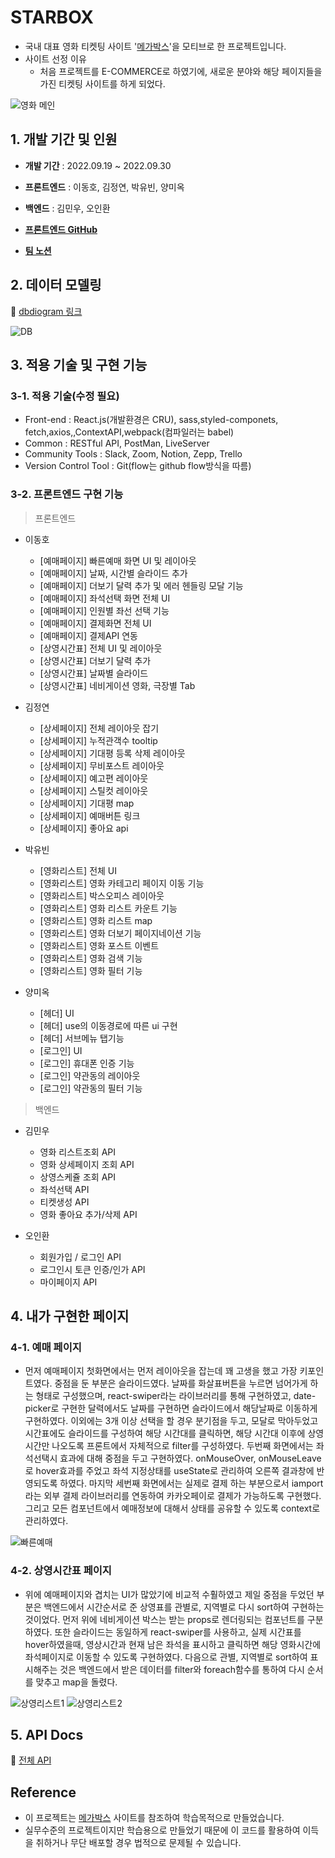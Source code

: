 # STARBOX
- 국내 대표 영화 티켓팅 사이트 '[메가박스](https://www.megabox.co.kr/)'을 모티브로 한 프로젝트입니다.
- 사이트 선정 이유
  -  처음 프로젝트를 E-COMMERCE로 하였기에, 새로운 분야와 해당 페이지들을 가진 티켓팅 사이트를 하게 되었다.

![영화 메인](https://user-images.githubusercontent.com/88419431/193578658-46ee5ce7-9cd6-42a1-aaae-13051aa3df86.PNG)


  
  
## 1. 개발 기간 및 인원

- __개발 기간__  : 2022.09.19 ~ 2022.09.30

- __프론트엔드__ : 이동호, 김정연, 박유빈, 양미옥

- __백엔드__ : 김민우, 오인환

- __[프론트엔드 GitHub](https://github.com/wecode-bootcamp-korea/justcode-6-2nd-team2-front)__ 

- __[팀 노션](https://github.com/wecode-bootcamp-korea/justcode-6-2nd-team2-back)__

  
  
## 2. 데이터 모델링

:paperclip:  [dbdiogram 링크](https://dbdiagram.io/d/6327c6e10911f91ba5db0917)   

![DB](https://user-images.githubusercontent.com/88419431/193578720-4b6a58e6-042d-4adc-aa50-f21e3beac4f9.PNG)

  
 
## 3. 적용 기술 및 구현 기능

### 3-1. 적용 기술(수정 필요)
+ Front-end : React.js(개발환경은 CRU), sass,styled-componets, fetch,axios,,ContextAPI,webpack(컴파일러는  babel)
+ Common : RESTful API, PostMan, LiveServer
+ Community Tools : Slack, Zoom, Notion, Zepp, Trello
+ Version Control Tool : Git(flow는 github flow방식을 따름)


### 3-2. 프론트엔드 구현 기능

>프론트엔드  
  
- 이동호  
  - [예매페이지] 빠른예매 화면 UI 및 레이아웃
  - [예매페이지] 날짜, 시간별 슬라이드 추가
  - [예매페이지] 더보기 달력 추가 및 에러 헨들링 모달 기능
  - [예매페이지] 좌석선택 화면 전체 UI
  - [예매페이지] 인원별 좌선 선택 기능
  - [예매페이지] 결제화면 전체 UI
  - [예매페이지] 결제API 연동
  - [상영시간표] 전체 UI 및 레이아웃
  - [상영시간표] 더보기 달력 추가
  - [상영시간표] 날짜별 슬라이드
  - [상영시간표] 네비게이션 영화, 극장별 Tab

- 김정연
  - [상세페이지] 전체 레이아웃 잡기
  - [상세페이지] 누적관객수 tooltip
  - [상세페이지] 기대평 등록 삭제 레이아웃
  - [상세페이지] 무비포스트 레이아웃
  - [상세페이지] 예고편 레이아웃
  - [상세페이지] 스틸컷 레이아웃
  - [상세페이지] 기대평 map
  - [상세페이지] 예매버튼 링크
  - [상세페이지] 좋아요 api

- 박유빈
  - [영화리스트] 전체 UI
  - [영화리스트] 영화 카테고리 페이지 이동 기능
  - [영화리스트] 박스오피스 레이아웃
  - [영화리스트] 영화 리스트 카운트 기능
  - [영화리스트] 영화 리스트 map
  - [영화리스트] 영화 더보기 페이지네이션 기능
  - [영화리스트] 영화 포스트 이벤트
  - [영화리스트] 영화 검색 기능
  - [영화리스트] 영화 필터 기능

- 양미옥
  - [헤더] UI
  - [헤더] use의 이동경로에 따른 ui 구현
  - [헤더] 서브메뉴 탭기능
  - [로그인] UI
  - [로그인] 휴대폰 인증 기능
  - [로그인] 약관동의 레이아웃
  - [로그인] 약관동의 필터 기능
  
>백엔드

- 김민우  
  - 영화 리스트조회 API
  - 영화 상세페이지 조회 API 
  - 상영스케쥴 조회 API
  - 좌석선택 API
  - 티켓생성 API
  - 영화 좋아요 추가/삭제 API  

- 오인환
  - 회원가입 / 로그인 API 
  - 로그인시 토큰 인증/인가 API   
  - 마이페이지 API

  
## 4. 내가 구현한 페이지

### 4-1. 예매 페이지
- 먼저 예매페이지 첫화면에서는 먼저 레이아웃을 잡는데 꽤 고생을 했고 가장 키포인트였다. 중점을 둔 부분은 슬라이드였다. 날짜를 화살표버튼을 누르면 넘어가게 하는 형태로 구성했으며, react-swiper라는 라이브러리를 통해 구현하였고, date-picker로 구현한 달력에서도 날짜를 구현하면 슬라이드에서 해당날짜로 이동하게 구현하였다. 이외에는 3개 이상 선택을 할 경우 분기점을 두고, 모달로 막아두었고 시간표에도 슬라이드를 구성하여 해당 시간대를 클릭하면, 해당 시간대 이후에 상영시간만 나오도록 프론트에서 자체적으로 filter를 구성하였다. 
두번째 화면에서는 좌석선택시 효과에 대해 중점을 두고 구현하였다. onMouseOver, onMouseLeave로 hover효과를 주었고 좌석 지정상태를 useState로 관리하여 오른쪽 결과창에 반영되도록 하였다.
마지막 세번째 화면에서는 실제로 결제 하는 부분으로서 iamport라는 외부 결제 라이브러리를 연동하여 카카오페이로 결제가 가능하도록 구현했다.
그리고 모든 컴포넌트에서 예매정보에 대해서 상태를 공유할 수 있도록 context로 관리하였다.

![빠른예매](https://user-images.githubusercontent.com/88419431/193579497-dd7814db-110e-47b4-b9b0-462917cb9c9b.gif)


### 4-2. 상영시간표 페이지
- 위에 예매페이지와 겹치는 UI가 많았기에 비교적 수훨하였고 제일 중점을 두었던 부분은 백엔드에서 시간순서로 준 상영표를 관별로, 지역별로 다시 sort하여 구현하는 것이었다.
먼저 위에 네비게이션 박스는 받는 props로 렌더링되는 컴포넌트를 구분하였다. 또한 슬라이드는 동일하게 react-swiper를 사용하고, 실제 시간표를 hover하였을때, 영상시간과 현재 남은 좌석을 표시하고 클릭하면 해당 영화시간에 좌석페이지로 이동할 수 있도록 구현하였다. 
다음으로 관별, 지역별로 sort하여 표시해주는 것은 백엔드에서 받은 데이터를 filter와 foreach함수를 통하여 다시 순서를 맞추고 map을 돌렸다. 

![상영리스트1](https://user-images.githubusercontent.com/88419431/193582159-28863e61-b9be-433b-b785-e808be9b04ca.gif)
![상영리스트2](https://user-images.githubusercontent.com/88419431/193582172-426b9d39-e610-4fb7-aa38-971ab9cff01a.gif)




  
  
## 5. API Docs

:paperclip: [전체 API](https://documenter.getpostman.com/view/22703204/2s7ZE4NQnp#de716034-8667-44c7-9662-0eadb80d143e)  


## Reference

- 이 프로젝트는 [메가박스](https://www.megabox.co.kr/) 사이트를 참조하여 학습목적으로 만들었습니다.
- 실무수준의 프로젝트이지만 학습용으로 만들었기 때문에 이 코드를 활용하여 이득을 취하거나 무단 배포할 경우 법적으로 문제될 수 있습니다.


